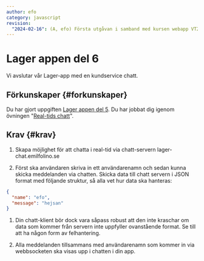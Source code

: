 ```yaml
---
author: efo
category: javascript
revision:
  "2024-02-16": (A, efo) Första utgåvan i samband med kursen webapp VT24.
---
```

Lager appen del 6
==================================

Vi avslutar vår Lager-app med en kundservice chatt.



<!--more-->



Förkunskaper {#forkunskaper}
-----------------------
Du har gjort uppgiften [Lager appen del 5](uppgift/lager-appen-del-5-v5). Du har jobbat dig igenom övningen "[Real-tids chatt](kunskap/real-tids-chatt)".



Krav {#krav}
-----------------------

1. Skapa möjlighet för att chatta i real-tid via chatt-servern lager-chat.emilfolino.se

1. Först ska användaren skriva in ett användarenamn och sedan kunna skicka meddelanden via chatten. Skicka data till chatt servern i JSON format med följande struktur, så alla vet hur data ska hanteras:

```json
{
  "name": "efo",
  "message": "hejsan"
}
```

1. Din chatt-klient bör dock vara såpass robust att den inte kraschar om data som kommer från servern inte uppfyller ovanstående format. Se till att ha någon form av felhantering.

1. Alla meddelanden tillsammans med användarenamn som kommer in via webbsocketen ska visas upp i chatten i din app.
